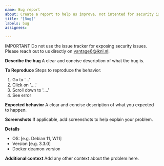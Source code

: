 ```yaml
---
name: Bug report
about: Create a report to help us improve, not intented for security issues.
title: "[Bug]"
labels: bug
assignees:

---
```

IMPORTANT
Do not use the issue tracker for exposing security issues. Please reach out to us directly on [vantage6@iknl.nl](mailto:vantage6@iknl.nl).

**Describe the bug**
A clear and concise description of what the bug is.

**To Reproduce**
Steps to reproduce the behavior:
1. Go to '...'
2. Click on '....'
3. Scroll down to '....'
4. See error

**Expected behavior**
A clear and concise description of what you expected to happen.

**Screenshots**
If applicable, add screenshots to help explain your problem.

**Details**
 - OS: [e.g. Debian 11, W11]
 - Version [e.g. 3.3.0]
- Docker deamon version

**Additional context**
Add any other context about the problem here.
